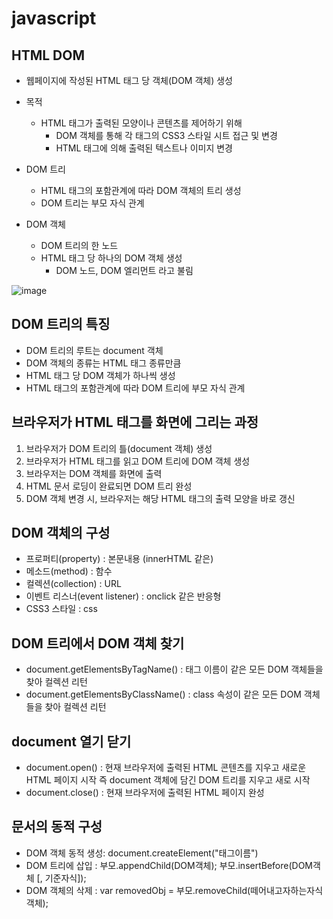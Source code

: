 # javascript

## HTML DOM
* 웹페이지에 작성된 HTML 태그 당 객체(DOM 객체) 생성
* 목적
  * HTML 태그가 출력된 모양이나 콘텐츠를 제어하기 위해
    * DOM 객체를 통해 각 태그의 CSS3 스타일 시트 접근 및 변경
    * HTML 태그에 의해 출력된 텍스트나 이미지 변경

* DOM 트리
  * HTML 태그의 포함관계에 따라 DOM 객체의 트리 생성
  * DOM 트리는 부모 자식 관계

* DOM 객체
  * DOM 트리의 한 노드
  * HTML 태그 당 하나의 DOM 객체 생성
    * DOM 노드, DOM 엘리먼트 라고 불림

![image](https://user-images.githubusercontent.com/115385678/220003002-3564b116-83c5-490a-aa15-6e2f1fca2498.png)

## DOM 트리의 특징
* DOM 트리의 루트는 document 객체
* DOM 객체의 종류는 HTML 태그 종류만큼
* HTML 태그 당 DOM 객체가 하나씩 생성
* HTML 태그의 포함관계에 따라 DOM 트리에 부모 자식 관계

## 브라우저가 HTML 태그를 화면에 그리는 과정 
1. 브라우저가 DOM 트리의 틀(document 객체) 생성
2. 브라우저가 HTML 태그를 읽고 DOM 트리에 DOM 객체 생성
3. 브라우저는 DOM 객체를 화면에 출력
4. HTML 문서 로딩이 완료되면 DOM 트리 완성
5. DOM 객체 변경 시, 브라우저는 해당 HTML 태그의 출력 모양을 바로 갱신

## DOM 객체의 구성
* 프로퍼티(property) : 본문내용 (innerHTML 같은)
* 메소드(method) : 함수
* 컬렉션(collection) : URL 
* 이벤트 리스너(event listener) : onclick 같은 반응형
* CSS3 스타일 : css

## DOM 트리에서 DOM 객체 찾기
* document.getElementsByTagName() : 태그 이름이 같은 모든 DOM 객체들을 찾아 컬렉션 리턴
* document.getElementsByClassName() : class 속성이 같은 모든 DOM 객체들을 찾아 컬렉션 리턴 

## document 열기 닫기
* document.open() : 현재 브라우저에 출력된 HTML 콘텐츠를 지우고 새로운 HTML 페이지 시작 즉 document 객체에 담긴 DOM 트리를 지우고 새로 시작
* document.close() : 현재 브라우저에 출력된 HTML 페이지 완성 

## 문서의 동적 구성
* DOM 객체 동적 생성: document.createElement("태그이름")
* DOM 트리에 삽입 : 부모.appendChild(DOM객체);  부모.insertBefore(DOM객체 [, 기준자식]);
* DOM 객체의 삭제 : var removedObj = 부모.removeChild(떼어내고자하는자식객체);
